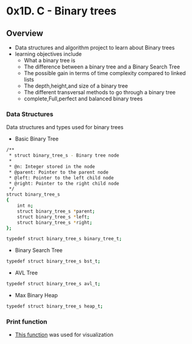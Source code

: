 # 0x1D. C - Binary trees

## Overview 
- Data structures and algorithm project to learn about Binary trees
- learning objectives include
   - What a binary tree is
   - The difference between a binary tree and a Binary Search Tree
   - The possible gain in terms of time complexity compared to linked lists
   - The depth,height,and size of a binary tree
   - The different transversal methods to go through a binary tree
   - complete,Full,perfect and balanced binary trees

### Data Structures
Data structures and types used for binary trees

- Basic Binary Tree
```bash
/**
 * struct binary_tree_s - Binary tree node
 *
 * @n: Integer stored in the node
 * @parent: Pointer to the parent node
 * @left: Pointer to the left child node
 * @right: Pointer to the right child node
 */
struct binary_tree_s
{
    int n;
    struct binary_tree_s *parent;
    struct binary_tree_s *left;
    struct binary_tree_s *right;
};

typedef struct binary_tree_s binary_tree_t;
```

- Binary Search Tree
```bash
typedef struct binary_tree_s bst_t;
```

- AVL Tree
```bash
typedef struct binary_tree_s avl_t;
```

- Max Binary Heap
```bash
typedef struct binary_tree_s heap_t;
```

### Print function
- [This function](https://github.com/alx-tools/0x1C.c) was used for visualization 


